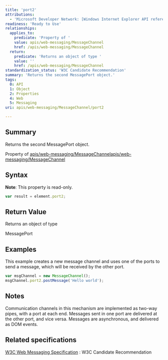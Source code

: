 ```yaml
---
title: 'port2'
attributions:
  - 'Microsoft Developer Network: [Windows Internet Explorer API reference Article](http://msdn.microsoft.com/en-us/library/ie/hh828809%28v=vs.85%29.aspx)'
readiness: 'Ready to Use'
relationships:
  applies_to:
    predicate: 'Property of '
    value: apis/web-messaging/MessageChannel
    href: /apis/web-messaging/MessageChannel
  return:
    predicate: 'Returns an object of type '
    value: ''
    href: /apis/web-messaging/MessageChannel
standardization_status: 'W3C Candidate Recommendation'
summary: 'Returns the second MessagePort object.'
tags:
  0: API
  1: Object
  2: Properties
  4: Web
  5: Messaging
uri: apis/web-messaging/MessageChannel/port2

---
```

## Summary

Returns the second MessagePort object.

Property of [apis/web-messaging/MessageChannel](/apis/web-messaging/MessageChannel)[apis/web-messaging/MessageChannel](/apis/web-messaging/MessageChannel)

## Syntax

**Note**: This property is read-only.

``` js
var result = element.port2;
```

## Return Value

Returns an object of type

MessagePort

## Examples

This example creates a new message channel and uses one of the ports to send a message, which will be received by the other port.

``` js
var msgChannel = new MessageChannel();
msgChannel.port2.postMessage('Hello world');
```

## Notes

Communication channels in this mechanism are implemented as two-way pipes, with a port at each end. Messages sent in one port are delivered at the other port, and vice versa. Messages are asynchronous, and delivered as DOM events.

## Related specifications

[W3C Web Messaging Specification](http://www.w3.org/TR/webmessaging/)
:   W3C Candidate Recommendation
